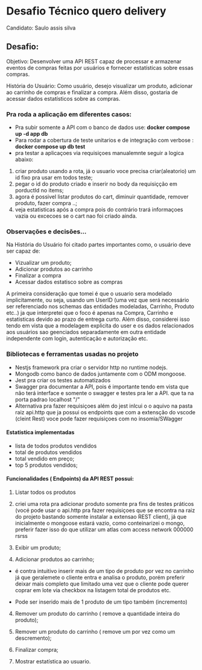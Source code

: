 # Desafio Técnico quero delivery

Candidato: Saulo assis silva

## Desafio:

Objetivo: Desenvolver uma API REST capaz de processar e armazenar eventos de compras feitas por usuários e fornecer estatísticas sobre essas compras.

História do Usuário: Como usuário, desejo visualizar um produto, adicionar ao carrinho de compras e finalizar a compra. Além disso, gostaria de acessar dados estatísticos sobre as compras.

### Pra roda a aplicação em diferentes casos:

- Pra subir somente a API com o banco de dados use: **docker compose up -d app db**
- Para rodar a cobertura de teste unitarios e de integração com verbose : **docker compose up db test**
- pra testar a aplicaçoes via requisiçoes manualemnte seguir a logica abaixo:

1. criar produto usando a rota, já o usuario voce precisa criar(aleatorio) um id fixo pra usar em todos teste;
2. pegar o id do produto criado e inserir no body da requisiçção em porductId no items;
3. agora é possivel listar produtos do cart, diminuir quantidade, remover produto, fazer compra ..;
4. veja estatisticas após a compra pois do contrário trará informaçoes vazia ou excecoes se o cart nao foi criado ainda.

### Observações e decisões...

Na História do Usuário foi citado partes importantes como, o usuário deve ser capaz de:

- Vizualizar um produto;
- Adicionar produtos ao carrinho
- Finalizar a compra
- Acessar dados estatisco sobre as compras

A primeira consideração que tomei é que o usuario sera modelado implicitamente, ou seja, usando um UserID (uma vez que será necessário ser referenciado nos schemas das entidades modeladas, Carrinho, Produto etc..) ja que interpretei que o foco é apenas na Compra, Carrinho e estatisticas devido ao prazo de entrega curto. Além disso, considerei isso tendo em vista que a modelagem explicita do user e os dados relacionados aos usuários sao geenciados separadamente em outra entidade independente com login, autenticação e autorização etc.

### Bibliotecas e ferramentas usadas no projeto

- Nestjs framework pra criar o servidor http no runtime nodejs.
- Mongodb como banco de dados juntamente com o ODM mongoose.
- Jest pra criar os testes automatizados
- Swagger pra documentar a API, pois é importante tendo em vista que não terá interface e somente o swagger e testes pra ler a API. que ta na porta padrao localhost "/"
- Alternativa pra fazer requisiçoes além do jest inlcui o o aquivo na pasta raiz api.http que ja possui os endpoints que com a extensção do vscode (cleint Rest) voce pode fazer requisiçoes com no insomia/SWagger

#### Estatistica implementadas

- lista de todos produtos vendidos
- total de produtos vendidos
- total vendido em preço;
- top 5 produtos vendidos;

#### Funcionalidades ( Endpoints) da API REST possui:

1. Listar todos os produtos

2. criei uma rota pra adicionar produto somente pra fins de testes práticos (vocé pode usar o api.http pra fazer requisiçoes que se encontra na raiz do projeto bastando somente instalar a extensao REST client), já que inicialmente o mongoose estará vazio, como conteinarizei o mongo, preferir fazer isso do que utilizar um atlas com access network 000000 rsrss

3. Exibir um produto;

4. Adicionar produtos ao carrinho;

- é contra intuitivo inserir mais de um tipo de produto por vez no carrinho já que geralemete o cliente entra e analisa o produto, porém preferir deixar mais completo que limitado uma vez que o cliente pode querer coprar em lote via checkbox na listagem total de produtos etc.

- Pode ser inserido mais de 1 produto de um tipo também (incremento)

4. Remover um produto do carrinho ( remove a quantidade inteira do produto);

5. Remover um produto do carrinho ( remove um por vez como um descremento);

6. Finalizar compra;

7. Mostrar estatística ao usuario.
